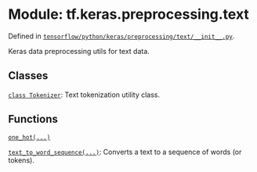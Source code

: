 <div itemscope itemtype="http://developers.google.com/ReferenceObject">
<meta itemprop="name" content="tf.keras.preprocessing.text" />
</div>

# Module: tf.keras.preprocessing.text



Defined in [`tensorflow/python/keras/preprocessing/text/__init__.py`](https://www.tensorflow.org/code/tensorflow/python/keras/preprocessing/text/__init__.py).

Keras data preprocessing utils for text data.

## Classes

[`class Tokenizer`](../../../tf/keras/preprocessing/text/Tokenizer.md): Text tokenization utility class.

## Functions

[`one_hot(...)`](../../../tf/keras/preprocessing/text/one_hot.md)

[`text_to_word_sequence(...)`](../../../tf/keras/preprocessing/text/text_to_word_sequence.md): Converts a text to a sequence of words (or tokens).

